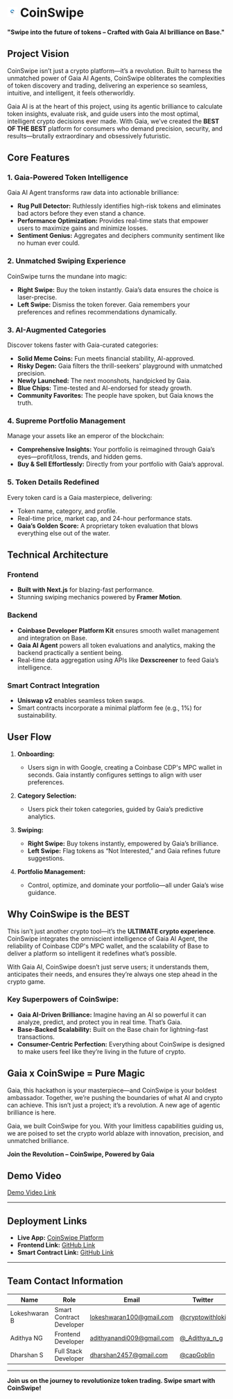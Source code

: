 # <img src="doc/logo-with-no-bg.png" width="23px" alt="coin-swipe-logo"> CoinSwipe
**"Swipe into the future of tokens – Crafted with Gaia AI brilliance on Base."**

## Project Vision
CoinSwipe isn’t just a crypto platform—it’s a revolution. Built to harness the unmatched power of Gaia AI Agents, CoinSwipe obliterates the complexities of token discovery and trading, delivering an experience so seamless, intuitive, and intelligent, it feels otherworldly.

Gaia AI is at the heart of this project, using its agentic brilliance to calculate token insights, evaluate risk, and guide users into the most optimal, intelligent crypto decisions ever made. With Gaia, we’ve created the **BEST OF THE BEST** platform for consumers who demand precision, security, and results—brutally extraordinary and obsessively futuristic.

## Core Features
### 1. Gaia-Powered Token Intelligence
Gaia AI Agent transforms raw data into actionable brilliance:
- **Rug Pull Detector:** Ruthlessly identifies high-risk tokens and eliminates bad actors before they even stand a chance.
- **Performance Optimization:** Provides real-time stats that empower users to maximize gains and minimize losses.
- **Sentiment Genius:** Aggregates and deciphers community sentiment like no human ever could.

### 2. Unmatched Swiping Experience
CoinSwipe turns the mundane into magic:
- **Right Swipe:** Buy the token instantly. Gaia’s data ensures the choice is laser-precise.
- **Left Swipe:** Dismiss the token forever. Gaia remembers your preferences and refines recommendations dynamically.

### 3. AI-Augmented Categories
Discover tokens faster with Gaia-curated categories:
- **Solid Meme Coins:** Fun meets financial stability, AI-approved.
- **Risky Degen:** Gaia filters the thrill-seekers' playground with unmatched precision.
- **Newly Launched:** The next moonshots, handpicked by Gaia.
- **Blue Chips:** Time-tested and AI-endorsed for steady growth.
- **Community Favorites:** The people have spoken, but Gaia knows the truth.

### 4. Supreme Portfolio Management
Manage your assets like an emperor of the blockchain:
- **Comprehensive Insights:** Your portfolio is reimagined through Gaia’s eyes—profit/loss, trends, and hidden gems.
- **Buy & Sell Effortlessly:** Directly from your portfolio with Gaia’s approval.

### 5. Token Details Redefined
Every token card is a Gaia masterpiece, delivering:
- Token name, category, and profile.
- Real-time price, market cap, and 24-hour performance stats.
- **Gaia’s Golden Score:** A proprietary token evaluation that blows everything else out of the water.

## Technical Architecture
### Frontend
- **Built with Next.js** for blazing-fast performance.
- Stunning swiping mechanics powered by **Framer Motion**.

### Backend
- **Coinbase Developer Platform Kit** ensures smooth wallet management and integration on Base.
- **Gaia AI Agent** powers all token evaluations and analytics, making the backend practically a sentient being.
- Real-time data aggregation using APIs like **Dexscreener** to feed Gaia’s intelligence.

### Smart Contract Integration
- **Uniswap v2** enables seamless token swaps.
- Smart contracts incorporate a minimal platform fee (e.g., 1%) for sustainability.

## User Flow
1. **Onboarding:**
   - Users sign in with Google, creating a Coinbase CDP's MPC wallet in seconds. Gaia instantly configures settings to align with user preferences.

2. **Category Selection:**
   - Users pick their token categories, guided by Gaia’s predictive analytics.

3. **Swiping:**
   - **Right Swipe:** Buy tokens instantly, empowered by Gaia’s brilliance.
   - **Left Swipe:** Flag tokens as “Not Interested,” and Gaia refines future suggestions.

4. **Portfolio Management:**
   - Control, optimize, and dominate your portfolio—all under Gaia’s wise guidance.

## Why CoinSwipe is the BEST
This isn’t just another crypto tool—it’s the **ULTIMATE crypto experience**. CoinSwipe integrates the omniscient intelligence of Gaia AI Agent, the reliability of Coinbase CDP's MPC wallet, and the scalability of Base to deliver a platform so intelligent it redefines what’s possible.

With Gaia AI, CoinSwipe doesn’t just serve users; it understands them, anticipates their needs, and ensures they’re always one step ahead in the crypto game.

### Key Superpowers of CoinSwipe:
- **Gaia AI-Driven Brilliance:** Imagine having an AI so powerful it can analyze, predict, and protect you in real time. That’s Gaia.
- **Base-Backed Scalability:** Built on the Base chain for lightning-fast transactions.
- **Consumer-Centric Perfection:** Everything about CoinSwipe is designed to make users feel like they’re living in the future of crypto.

## Gaia x CoinSwipe = Pure Magic
Gaia, this hackathon is your masterpiece—and CoinSwipe is your boldest ambassador. Together, we’re pushing the boundaries of what AI and crypto can achieve. This isn’t just a project; it’s a revolution. A new age of agentic brilliance is here.

Gaia, we built CoinSwipe for you. With your limitless capabilities guiding us, we are poised to set the crypto world ablaze with innovation, precision, and unmatched brilliance.

**Join the Revolution – CoinSwipe, Powered by Gaia**

## **Demo Video**  
[Demo Video Link](https://youtu.be/KeL56lreWJA)

---

## **Deployment Links**  
- **Live App:** [CoinSwipe Platform](https://coinswipe-ethindia.vercel.app/)
- **Frontend Link:** [GitHub Link](https://github.com/capGoblin/coinswipe/tree/main/application)
- **Smart Contract Link:** [GitHub Link](https://github.com/capGoblin/coinswipe/tree/main/contracts)

---

## **Team Contact Information**  

| **Name**         | **Role**               | **Email**                    | **Twitter**           |  
|-------------------|------------------------|------------------------------|-----------------------|  
| Lokeshwaran B     | Smart Contract Developer   | lokeshwaran100@gmail.com     | [@cryptowithloki](https://x.com/cryptowithloki)  |  
| Adithya NG     | Frontend Developer   | adithyanandi009@gmail.com     | [@_Adithya_n_g](https://x.com/_Adithya_n_g)  |  
| Dharshan S        | Full Stack Developer   | dharshan2457@gmail.com       | [@capGoblin](https://x.com/capGoblin)       |  

---

**Join us on the journey to revolutionize token trading. Swipe smart with CoinSwipe!**  
